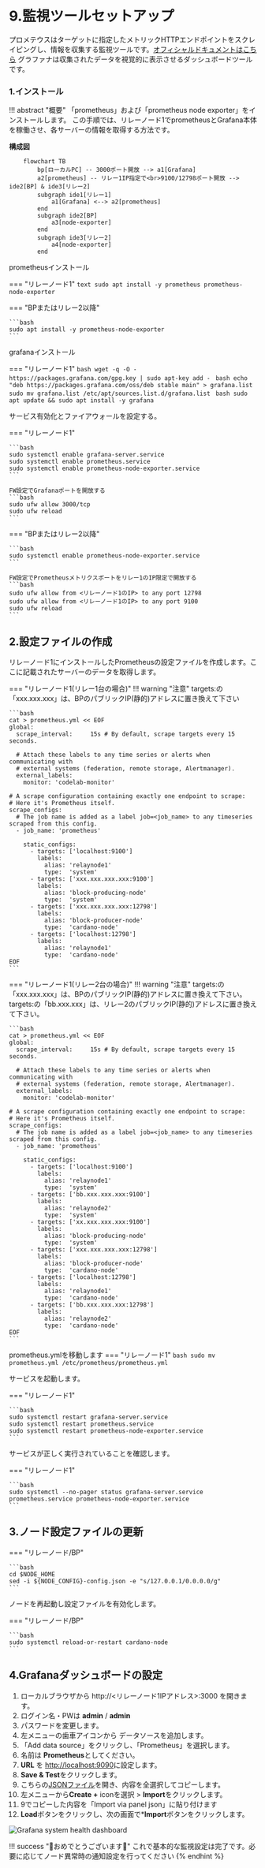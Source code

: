 # **9.監視ツールセットアップ**

プロメテウスはターゲットに指定したメトリックHTTPエンドポイントをスクレイピングし、情報を収集する監視ツールです。[オフィシャルドキュメントはこちら](https://prometheus.io/docs/introduction/overview/) グラファナは収集されたデータを視覚的に表示させるダッシュボードツールです。

### **1.インストール**

!!! abstract "概要"
    「prometheus」および「prometheus node exporter」をインストールします。 この手順では、リレーノード1でprometheusとGrafana本体を稼働させ、各サーバーの情報を取得する方法です。

**構成図**
``` mermaid
    flowchart TB
        bp[ローカルPC] -- 3000ポート開放 --> a1[Grafana] 
        a2[prometheus] -- リレー1IP指定で<br>9100/12798ポート開放 --> ide2[BP] & ide3[リレー2]
        subgraph ide1[リレー1]
            a1[Grafana] <--> a2[prometheus]
        end
        subgraph ide2[BP]
            a3[node-exporter]
        end
        subgraph ide3[リレー2]
            a4[node-exporter]
        end
```

prometheusインストール

=== "リレーノード1"
    ```text
    sudo apt install -y prometheus prometheus-node-exporter
    ```

=== "BPまたはリレー2以降"

    ```bash
    sudo apt install -y prometheus-node-exporter
    ```

grafanaインストール

=== "リレーノード1"
    ```bash
    wget -q -O - https://packages.grafana.com/gpg.key | sudo apt-key add -
    ```
    ```bash
    echo "deb https://packages.grafana.com/oss/deb stable main" > grafana.list
    sudo mv grafana.list /etc/apt/sources.list.d/grafana.list
    ```
    ```bash
    sudo apt update && sudo apt install -y grafana
    ```

サービス有効化とファイアウォールを設定する。

=== "リレーノード1"

    ```bash
    sudo systemctl enable grafana-server.service
    sudo systemctl enable prometheus.service
    sudo systemctl enable prometheus-node-exporter.service
    ```

    FW設定でGrafanaポートを開放する
    ```bash
    sudo ufw allow 3000/tcp
    sudo ufw reload
    ```

=== "BPまたはリレー2以降"
    
    ```bash
    sudo systemctl enable prometheus-node-exporter.service
    ```
    
    FW設定でPrometheusメトリクスポートをリレー1のIP限定で開放する
    ```bash
    sudo ufw allow from <リレーノード1のIP> to any port 12798
    sudo ufw allow from <リレーノード1のIP> to any port 9100
    sudo ufw reload
    ```

## **2.設定ファイルの作成**

リレーノード1にインストールしたPrometheusの設定ファイルを作成します。ここに記載されたサーバーのデータを取得します。

=== "リレーノード1(リレー1台の場合)"
    !!! warning "注意"
        targets:の「xxx.xxx.xxx」は、BPのパブリックIP(静的)アドレスに置き換えて下さい

    ```bash
    cat > prometheus.yml << EOF
    global:
      scrape_interval:     15s # By default, scrape targets every 15 seconds.

      # Attach these labels to any time series or alerts when communicating with
      # external systems (federation, remote storage, Alertmanager).
      external_labels:
        monitor: 'codelab-monitor'
    
    # A scrape configuration containing exactly one endpoint to scrape:
    # Here it's Prometheus itself.
    scrape_configs:
      # The job name is added as a label job=<job_name> to any timeseries scraped from this config.
      - job_name: 'prometheus'

        static_configs:
          - targets: ['localhost:9100']
            labels:
              alias: 'relaynode1'
              type:  'system'
          - targets: ['xxx.xxx.xxx.xxx:9100']
            labels:
              alias: 'block-producing-node'
              type:  'system'
          - targets: ['xxx.xxx.xxx.xxx:12798']
            labels:
              alias: 'block-producer-node'
              type:  'cardano-node'
          - targets: ['localhost:12798']
            labels:
              alias: 'relaynode1'
              type:  'cardano-node'
    EOF
    ```

=== "リレーノード1(リレー2台の場合)"
    !!! warning "注意"
        targets:の「xxx.xxx.xxx」は、BPのパブリックIP(静的)アドレスに置き換えて下さい。  
        targets:の「bb.xxx.xxx」は、リレー2のパブリックIP(静的)アドレスに置き換えて下さい。

    ```bash
    cat > prometheus.yml << EOF
    global:
      scrape_interval:     15s # By default, scrape targets every 15 seconds.

      # Attach these labels to any time series or alerts when communicating with
      # external systems (federation, remote storage, Alertmanager).
      external_labels:
        monitor: 'codelab-monitor'
    
    # A scrape configuration containing exactly one endpoint to scrape:
    # Here it's Prometheus itself.
    scrape_configs:
      # The job name is added as a label job=<job_name> to any timeseries scraped from this config.
      - job_name: 'prometheus'

        static_configs:
          - targets: ['localhost:9100']
            labels:
              alias: 'relaynode1'
              type:  'system'
          - targets: ['bb.xxx.xxx.xxx:9100']
            labels:
              alias: 'relaynode2'
              type:  'system'
          - targets: ['xx.xxx.xxx.xxx:9100']
            labels:
              alias: 'block-producing-node'
              type:  'system'
          - targets: ['xxx.xxx.xxx.xxx:12798']
            labels:
              alias: 'block-producer-node'
              type:  'cardano-node'
          - targets: ['localhost:12798']
            labels:
              alias: 'relaynode1'
              type:  'cardano-node'
          - targets: ['bb.xxx.xxx.xxx:12798']
            labels:
              alias: 'relaynode2'
              type:  'cardano-node'
    EOF
    ```

prometheus.ymlを移動します
=== "リレーノード1"
    ```bash
    sudo mv prometheus.yml /etc/prometheus/prometheus.yml
    ```

サービスを起動します。

=== "リレーノード1"

    ```bash
    sudo systemctl restart grafana-server.service
    sudo systemctl restart prometheus.service
    sudo systemctl restart prometheus-node-exporter.service
    ```

サービスが正しく実行されていることを確認します。

=== "リレーノード1"

    ```bash
    sudo systemctl --no-pager status grafana-server.service prometheus.service prometheus-node-exporter.service
    ```


## **3.ノード設定ファイルの更新**
=== "リレーノード/BP"

    ```bash
    cd $NODE_HOME
    sed -i ${NODE_CONFIG}-config.json -e "s/127.0.0.1/0.0.0.0/g"
    ```


ノードを再起動し設定ファイルを有効化します。

=== "リレーノード/BP"

    ```bash
    sudo systemctl reload-or-restart cardano-node
    ```


## **4.Grafanaダッシュボードの設定**

1. ローカルブラウザから http://&lt;リレーノード1IPアドレス&gt;:3000 を開きます。
2. ログイン名・PWは **admin** / **admin**
3. パスワードを変更します。
4. 左メニューの歯車アイコンから データソースを追加します。
5. 「Add data source」をクリックし、「Prometheus」を選択します。
6. 名前は **Prometheus**としてください。
7. **URL** を [http://localhost:9090](http://localhost:9090)に設定します。
8. **Save & Test**をクリックします。
9. こちらの[JSONファイル](https://raw.githubusercontent.com/akyo3/Extends-SJG-Knowledge/main/SJG_Grafana_Dashboard.json)を開き、内容を全選択してコピーします。
10. 左メニューから**Create +** iconを選択 &gt; **Import**をクリックします。
11. 9でコピーした内容を「Import via panel json」に貼り付けます
12. **Load**ボタンをクリックし、次の画面で***Import**ボタンをクリックします。


![Grafana system health dashboard](https://gblobscdn.gitbook.com/assets%2F-M5KYnWuA6dS_nKYsmfV%2F-MJFWbLTL5oVQ3taFexL%2F-MJFX9deFAhN4ks6OQCL%2Fdashboard-kaze.jpg?alt=media&token=f28e434a-fcbf-40d7-8844-4ff8a36a0005)



!!! success "🎊おめでとうございます🎊"
これで基本的な監視設定は完了です。必要に応じてノード異常時の通知設定を行ってください
{% endhint %}